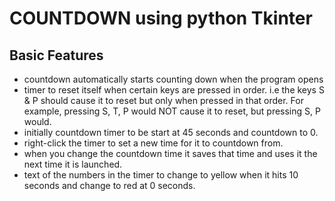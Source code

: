 # COUNTDOWN using python Tkinter

## Basic Features

* countdown automatically starts counting down when the program opens 
* timer to reset itself when certain keys are pressed in order. i.e the keys S & P should cause it to reset but only when pressed in that order. For example, pressing S, T, P would NOT cause it to reset, but pressing S, P would. 
* initially countdown timer to be start at 45 seconds and countdown to 0. 
* right-click the timer to set a new time for it to countdown from.
* when you change the countdown time it saves that time and uses it the next time it is launched. 
* text of the numbers in the timer to change to yellow when it hits 10 seconds and change to red at 0 seconds.
